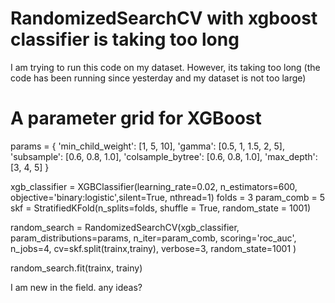 
# RandomizedSearchCV with xgboost classifier is taking too long

I am trying to run this code on my dataset. However, its taking too long (the code has been running since yesterday and my dataset is not too large)
# A parameter grid for XGBoost
params = {
        'min_child_weight': [1, 5, 10],
        'gamma': [0.5, 1, 1.5, 2, 5],
        'subsample': [0.6, 0.8, 1.0],
        'colsample_bytree': [0.6, 0.8, 1.0],
        'max_depth': [3, 4, 5]
        }

xgb_classifier = XGBClassifier(learning_rate=0.02, n_estimators=600,
 objective='binary:logistic',silent=True, nthread=1)
folds = 3
param_comb = 5
skf = StratifiedKFold(n_splits=folds, shuffle = True, random_state = 1001)

random_search = RandomizedSearchCV(xgb_classifier, param_distributions=params,
 n_iter=param_comb, scoring='roc_auc', n_jobs=4, cv=skf.split(trainx,trainy),
 verbose=3, random_state=1001 )

random_search.fit(trainx, trainy)

I am new in the field. any ideas?

        